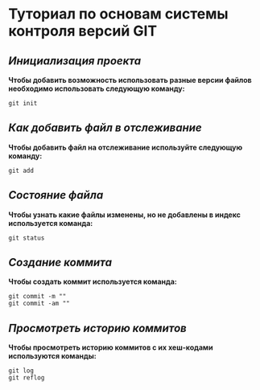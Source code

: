 # Туториал по основам системы контроля версий GIT


## *Инициализация проекта*
**Чтобы добавить возможность использовать разные версии файлов необходимо использовать следующую команду:**

~~~fix
git init
~~~


## *Как добавить файл в отслеживание*
**Чтобы добавить файл на отслеживание используйте следующую команду:**

~~~fix
git add
~~~


## *Состояние файла*
**Чтобы узнать какие файлы изменены, но не добавлены в индекс используется команда:**

~~~fix
git status
~~~

## *Создание коммита*
**Чтобы создать коммит используется команда:**

~~~fix
git commit -m ""
git commit -am ""
~~~

## *Просмотреть историю коммитов*
**Чтобы просмотреть историю коммитов с их хеш-кодами используются команды:**

~~~fix
git log 
git reflog
~~~

